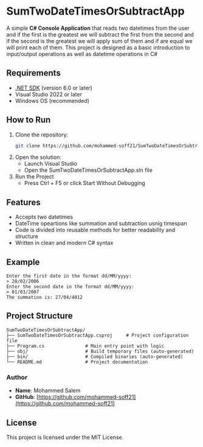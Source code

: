 # SumTwoDateTimesOrSubtractApp

A simple **C# Console Application** that reads two datetimes from the user and if the first is the greatest we will subtract the first from the second and if the second is the greatest we will apply sum of them and if are equal we will print each of them.
This project is designed as a basic introduction to input/output operations as well as datetime operations in C#

## Requirements
- [.NET SDK](https://dotnet.microsoft.com/en-us/download) (version 6.0 or later)
- Visual Studio 2022 or later
- Windows OS (recommended)

## How to Run
1. Clone the repository:
   ```bash
   git clone https://github.com/mohammed-soff21/SumTwoDateTimesOrSubtractApp.git
2. Open the solution:
   - Launch Visual Studio
   - Open the SumTwoDateTimesOrSubtractApp.sln file
3. Run the Project
   - Press Ctrl + F5 or click Start Without Debugging

## Features
- Accepts two datetimes
- DateTime opeartions like summation and subtraction usnig timespan
- Code is divided into reusable methods for better readability and structure
- Written in clean and modern C# syntax

## Example
```text
Enter the first date in the format dd/MM/yyyy:
> 28/02/2006
Enter the second date in the format dd/MM/yyyy:
> 01/03/2007
The summation is: 27/04/4012
```
## Project Structure
```text
SumTwoDateTimesOrSubtractApp/
├── SumTwoDateTimesOrSubtractApp.csproj     # Project configuration file
├── Program.cs               # Main entry point with logic
├── obj/                     # Build temporary files (auto-generated)
├── bin/                     # Compiled binaries (auto-generated)
└── README.md                # Project documentation
```

### Author
- **Name**: Mohammed Salem
- **GitHub**: 
[https://github.com/mohammed-soff21](https://github.com/mohammed-soff21)

## License
This project is licensed under the MIT License.
